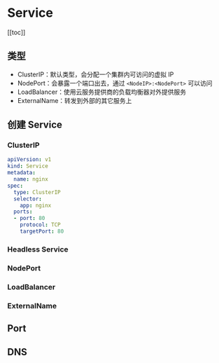 # Service

[[toc]]

## 类型

- ClusterIP：默认类型，会分配一个集群内可访问的虚拟 IP
- NodePort：会暴露一个端口出去，通过 `<NodeIP>:<NodePort>` 可以访问
- LoadBalancer：使用云服务提供商的负载均衡器对外提供服务
- ExternalName：转发到外部的其它服务上

## 创建 Service

### ClusterIP

```yaml
apiVersion: v1
kind: Service
metadata:
  name: nginx
spec:
  type: ClusterIP
  selector:
    app: nginx
  ports:
  - port: 80
    protocol: TCP
    targetPort: 80
```

### Headless Service

### NodePort

### LoadBalancer

### ExternalName

## Port

## DNS